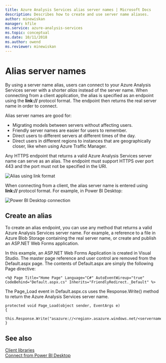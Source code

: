 ```yaml
---
title: Azure Analysis Services alias server names | Microsoft Docs
description: Describes how to create and use server name aliases.
author: minewiskan
manager: kfile
ms.service: azure-analysis-services
ms.topic: conceptual
ms.date: 10/11/2018
ms.author: owend
ms.reviewer: minewiskan
---
```


# Alias server names

By using a server name alias, users can connect to your Azure Analysis Services server with a shorter *alias* instead of the server name. When connecting from a client application, the alias is specified as an endpoint using the **link://** protocol format. The endpoint then returns the real server name in order to connect.

Alias server names are good for:

- Migrating models between servers without affecting users. 
- Friendly server names are easier for users to remember. 
- Direct users to different servers at different times of the day. 
- Direct users in different regions to instances that are geographically closer, like when using Azure Traffic Manager. 

Any HTTPS endpoint that returns a valid Azure Analysis Services server name can serve as an alias. The endpoint must support HTTPS over port 443 and the port must not be specified in the URI.

![Alias using link format](media/analysis-services-alias/aas-alias-browser.png)

When connecting from a client, the alias server name is entered using **link://** protocol format. For example, in Power BI Desktop:

![Power BI Desktop connection](media/analysis-services-alias/aas-alias-connect-pbid.png)

## Create an alias

To create an alias endpoint, you can use any method that returns a valid Azure Analysis Services server name. For example, a reference to a file in Azure Blob Storage containing the real server name, or create and publish an ASP.NET Web Forms application.

In this example, an ASP.NET Web Forms Application is created in Visual Studio. The master page reference and user control are removed from the Default.aspx page. The contents of Default.aspx are simply the following Page directive:

```
<%@ Page Title="Home Page" Language="C#" AutoEventWireup="true" CodeBehind="Default.aspx.cs" Inherits="FriendlyRedirect._Default" %>
```

The Page_Load event in Default.aspx.cs uses the Response.Write() method to return the Azure Analysis Services server name.

```
protected void Page_Load(object sender, EventArgs e)
{
    this.Response.Write("asazure://<region>.asazure.windows.net/<servername>");
}
```

## See also

[Client libraries](analysis-services-data-providers.md)   
[Connect from Power BI Desktop](analysis-services-connect-pbi.md)
